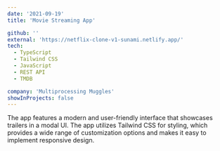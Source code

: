 ```yaml
---
date: '2021-09-19'
title: 'Movie Streaming App'

github: ''
external: 'https://netflix-clone-v1-sunami.netlify.app/'
tech:
  - TypeScript
  - Tailwind CSS
  - JavaScript
  - REST API
  - TMDB

company: 'Multiprocessing Muggles'
showInProjects: false
---
```


The app features a modern and user-friendly interface that showcases trailers in a modal UI. The app utilizes Tailwind CSS for styling, which provides a wide range of customization options and makes it easy to implement responsive design.
